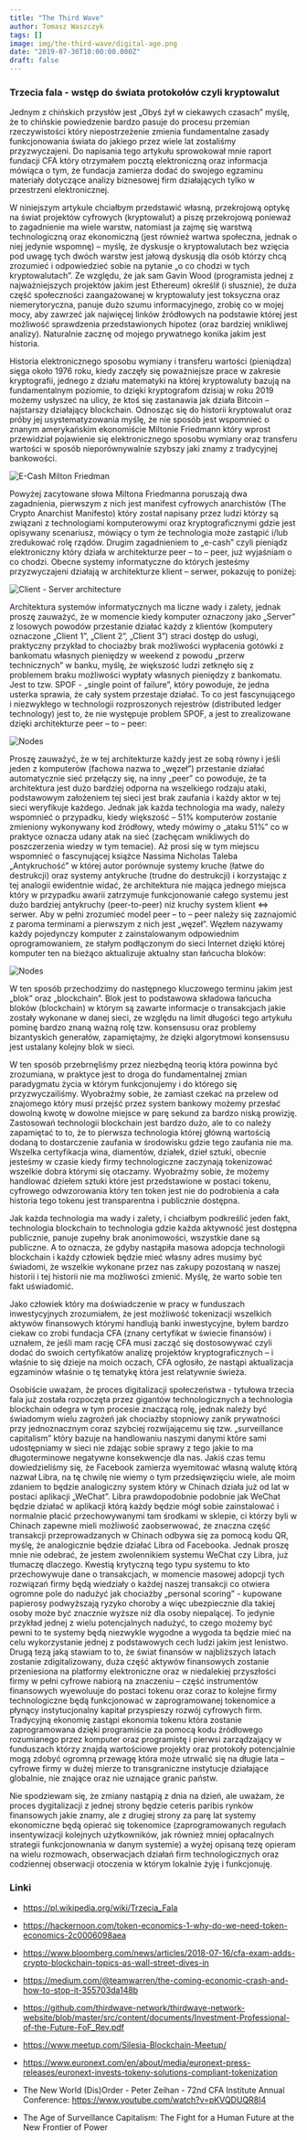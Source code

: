 ```yaml
---
title: "The Third Wave"
author: Tomasz Waszczyk
tags: []
image: img/the-third-wave/digital-age.png
date: "2019-07-30T10:00:00.000Z"
draft: false
---
```


### Trzecia fala - wstęp do świata protokołów czyli kryptowalut

Jednym z chińskich przysłów jest „Obyś żył w ciekawych czasach” myślę, że to chińskie powiedzenie bardzo pasuje do procesu przemian rzeczywistości który niepostrzeżenie zmienia fundamentalne zasady funkcjonowania świata do jakiego przez wiele lat zostaliśmy przyzwyczajeni. Do napisania tego artykułu sprowokował mnie raport fundacji CFA który otrzymałem pocztą elektroniczną oraz informacja mówiąca o tym, że fundacja zamierza dodać do swojego egzaminu materiały dotyczące analizy biznesowej firm działających tylko w przestrzeni elektronicznej.  

W niniejszym artykule chciałbym przedstawić własną, przekrojową optykę na świat projektów cyfrowych (kryptowalut) a piszę przekrojową ponieważ to zagadnienie ma wiele warstw, natomiast ja zajmę się warstwą technologiczną oraz ekonomiczną (jest również wartwa społeczna, jednak o niej jedynie wspomnę) – myślę, że dyskusje o kryptowalutach bez wzięcia pod uwagę tych dwóch warstw jest jałową dyskusją dla osób którzy chcą zrozumieć i odpowiedzieć sobie na pytanie „o co chodzi w tych kryptowalutach”. Ze względu, że jak sam Gavin Wood (programista jednej z najważniejszych projektów jakim jest Ethereum) określił (i słusznie), że duża część społeczności zaangażowanej w kryptowaluty jest toksyczna oraz niemerytoryczna, panuje dużo szumu informacyjnego, zrobię co w mojej mocy, aby zawrzeć jak najwięcej linków źródłowych na podstawie której jest możliwość sprawdzenia przedstawionych hipotez (oraz bardziej wnikliwej analizy). Naturalnie zacznę od mojego prywatnego konika jakim jest historia.

Historia elektronicznego sposobu wymiany i transferu wartości (pieniądza) sięga około 1976 roku, kiedy zaczęły się poważniejsze prace w zakresie kryptografii, jednego z działu matematyki na której kryptowaluty bazują na fundamentalnym poziomie, to dzięki kryptografom dzisiaj w roku 2019 możemy usłyszeć na ulicy, że ktoś się zastanawia jak działa Bitcoin – najstarszy działający blockchain. Odnosząc się do historii kryptowalut oraz próby jej usystematyzowania myślę, że nie sposób jest wspomnieć o znanym amerykańskim ekonomiście Miltonie Friedmann który wprost przewidział pojawienie się elektronicznego sposobu wymiany oraz transferu wartości w sposób nieporównywalnie szybszy jaki znamy z tradycyjnej bankowości.

![E-Cash Milton Friedman](./img/the-third-wave/ecash.png)

Powyżej zacytowane słowa Miltona Friedmanna poruszają dwa zagadnienia, pierwszym z nich jest manifest cyfrowych anarchistów (The Crypto Anarchist Manifesto) który został napisany przez ludzi którzy są związani z technologiami komputerowymi oraz kryptograficznymi gdzie jest opisywany scenariusz, mówiący o tym że technologia może zastąpić i/lub zredukować rolę rządów. Drugim zagadnieniem to „e-cash” czyli pieniądz elektroniczny który działa w architekturze peer – to – peer, już wyjaśniam o co chodzi. Obecne systemy informatyczne do których jesteśmy przyzwyczajeni działają w architekturze klient – serwer, pokazuję to poniżej:

![Client - Server architecture](./img/the-third-wave/client-server.png)

Architektura systemów informatycznych ma liczne wady i zalety, jednak proszę zauważyć, że w momencie kiedy komputer oznaczony jako „Server” z losowych powodów przestanie działać każdy z klientów (komputery oznaczone „Client 1”, „Client 2”, „Client 3”) straci dostęp do usługi, praktyczny przykład to chociażby brak możliwości wypłacenia gotówki z bankomatu własnych pieniędzy w weekend z powodu „przerw technicznych” w banku, myślę, że większość ludzi zetknęło się z problemem braku możliwości wypłaty własnych pieniędzy z bankomatu. Jest to tzw. SPOF - „single point of failure”, który powoduje, że jedna usterka sprawia, że cały system przestaje działać. To co jest fascynującego i niezwykłego w technologii rozproszonych rejestrów (distributed ledger technology) jest to, że nie występuje problem SPOF, a jest to zrealizowane dzięki architekturze peer – to – peer:

![Nodes](./img/the-third-wave/nodes.png)

Proszę zauważyć, że w tej architekturze każdy jest ze sobą równy i jeśli jeden z komputerów (fachowa nazwa to „węzeł”) przestanie działać automatycznie sieć przełączy się, na inny „peer” co powoduje, że ta architektura jest dużo bardziej odporna na wszelkiego rodzaju ataki, podstawowym założeniem tej sieci jest brak zaufania i każdy aktor w tej sieci weryfikuje każdego. Jednak jak każda technologia ma wady, należy wspomnieć o przypadku, kiedy większość – 51% komputerów zostanie zmieniony wykonywany kod źródłowy, wtedy mówimy o „ataku 51%” co w praktyce oznacza udany atak na sieć (zachęcam wnikliwych do poszczerzenia wiedzy w tym temacie).
Aż prosi się w tym miejscu wspomnieć o fascynującej książce Nassima Nicholas Taleba „Antykruchość” w której autor porównuje systemy kruche (łatwe do destrukcji) oraz systemy antykruche (trudne do destrukcji) i korzystając z tej analogii ewidentnie widać, że architektura nie mająca jednego miejsca który w przypadku awarii zatrzymuje funkcjonowanie całego systemu jest dużo bardziej antykruchy (peer-to-peer) niż kruchy system klient <=> serwer. Aby w pełni zrozumieć model peer – to – peer należy się zaznajomić z paroma terminami a pierwszym z nich jest „węzeł”.
Węzłem nazywamy każdy pojedynczy komputer z zainstalowanym odpowiednim oprogramowaniem, ze stałym podłączonym do sieci Internet dzięki której komputer ten na bieżąco aktualizuje aktualny stan łańcucha bloków:

![Nodes](./img/the-third-wave/blocks.png)

W ten sposób przechodzimy do następnego kluczowego terminu jakim jest „blok” oraz „blockchain”. Blok jest to podstawowa składowa łańcucha bloków (blockchain) w którym są zawarte informacje o transakcjach jakie zostały wykonane w danej sieci, ze względu na limit długości tego artykułu pominę bardzo znaną ważną rolę tzw. konsensusu oraz problemy bizantyskich generałów, zapamiętajmy, że dzięki algorytmowi konsensusu jest ustalany kolejny blok w sieci.

W ten sposób przebrnęliśmy przez niezbędną teorią która powinna być zrozumiana, w praktyce jest to droga do fundamentalnej zmian paradygmatu życia w którym funkcjonujemy i do którego się przyzwyczailiśmy. Wyobraźmy sobie, że zamiast czekać na przelew od znajomego który musi przejść przez system bankowy możemy przesłać dowolną kwotę w dowolne miejsce w parę sekund za bardzo niską prowizję. Zastosowań technologii blockchain jest bardzo dużo, ale to co należy zapamiętać to to, że to pierwsza technologia której główną wartością dodaną to dostarczenie zaufania w środowisku gdzie tego zaufania nie ma. Wszelka certyfikacja wina, diamentów, działek, dzieł sztuki, obecnie jesteśmy w czasie kiedy firmy technologiczne zaczynają tokenizować wszelkie dobra którymi się otaczamy. Wyobraźmy sobie, że możemy handlować dziełem sztuki które jest przedstawione w postaci tokenu, cyfrowego odwzorowania który ten token jest nie do podrobienia a cała historia tego tokenu jest transparentna i publicznie dostępna.

Jak każda technologia ma wady i zalety, i chciałbym podkreślić jeden fakt, technologia blockchain to technologia gdzie każda aktywność jest dostępna publicznie, panuje zupełny brak anonimowości, wszystkie dane są publiczne. A to oznacza, że gdyby nastąpiła masowa adopcja technologii blockchain i każdy człowiek będzie mieć własny adres musimy być świadomi, że wszelkie wykonane przez nas zakupy pozostaną w naszej historii i tej historii nie ma możliwości zmienić. Myślę, że warto sobie ten fakt uświadomić.

Jako człowiek który ma doświadczenie w pracy w funduszach inwestycyjnych zrozumiałem, że jest możliwość tokenizacji wszelkich aktywów finansowych którymi handlują banki inwestycyjne, byłem bardzo ciekaw co zrobi fundacja CFA (znany certyfikat w świecie finansów) i uznałem, że jeśli mam rację CFA musi zacząć się dostosowywać czyli dodać do swoich certyfikatów analizę projektów kryptograficznych – i właśnie to się dzieje na moich oczach, CFA ogłosiło, że nastąpi aktualizacja egzaminów właśnie o tę tematykę która jest relatywnie świeża.

Osobiście uważam, że proces digitalizacji społeczeństwa - tytułowa trzecia fala już została rozpoczęta przez gigantów technologicznych a technologia blockchain odegra w tym procesie znaczącą rolę, jednak należy być świadomym wielu zagrożeń jak chociażby stopniowy zanik prywatności przy jednoznacznym coraz szybciej rozwijającemu się tzw. „surveillance capitalism” który bazuje na handlowaniu naszymi danymi które sami udostępniamy w sieci nie zdając sobie sprawy z tego jakie to ma długoterminowe negatywne konsekwencje dla nas.
Jakiś czas temu dowiedzieliśmy się, że Facebook zamierza wyemitować własną walutę którą nazwał Libra, na tę chwilę nie wiemy o tym przedsięwzięciu wiele, ale moim zdaniem to będzie analogiczny system który w Chinach działa już od lat w postaci aplikacji „WeChat”. Libra prawdopodobnie podobnie jak WeChat będzie działać w aplikacji którą każdy będzie mógł sobie zainstalować i normalnie płacić przechowywanymi tam środkami w sklepie, ci którzy byli w Chinach zapewne mieli możliwość zaobserwować, że znaczna część transakcji przeprowadzanych w Chinach odbywa się za pomocą kodu QR, myślę, że analogicznie będzie działać Libra od Facebooka. Jednak proszę mnie nie odebrać, że jestem zwolennikiem systemu WeChat czy Libra, już tłumaczę dlaczego. Kwestią krytyczną tego typu systemu to kto przechowywuje dane o transakcjach, w momencie masowej adopcji tych rozwiązań firmy będą wiedziały o każdej naszej transakcji co otwiera ogromne pole do nadużyć jak chociażby „personal scoring” - kupowane papierosy podwyższają ryzyko choroby a więc ubezpiecznie dla takiej osoby może być znacznie wyższe niż dla osoby niepalącej. To jedynie przykład jednej z wielu potencjalnych nadużyć, to czego możemy być pewni to te systemy będą niezwykle wygodne a wygoda ta będzie mieć na celu wykorzystanie jednej z podstawowych cech ludzi jakim jest lenistwo.
Drugą tezą jaką stawiam to to, że świat finansów w najbliższych latach zostanie zdigitalizowany, duża część aktywów finansowych zostanie przeniesiona na platformy elektroniczne oraz w niedalekiej przyszłości firmy w pełni cyfrowe nabiorą na znaczeniu – część instrumentów finansowych wyewoluuje do postaci tokenu oraz coraz to kolejne firmy technologiczne będą funkcjonować w zaprogramowanej tokenomice a płynący instytucjonalny kapitał przyspieszy rozwój cyfrowych firm. Tradycyjną ekonomię zastąpi ekonomia tokenu która zostanie zaprogramowana dzięki programiście za pomocą kodu źródłowego rozumianego przez komputer oraz programistę i pierwsi zarządzający w funduszach którzy znajdą wartościowe projekty oraz protokoły potencjalnie mogą zdobyć ogromną przewagę która może utrwalić się na długie lata – cyfrowe firmy w dużej mierze to transgraniczne instytucje działające globalnie, nie znające oraz nie uznające granic państw.

Nie spodziewam się, że zmiany nastąpią z dnia na dzień, ale uważam, że proces dygitalizacji z jednej strony będzie ceteris paribis rynków finansowych jakie znamy, ale z drugiej strony  za parę lat systemy ekonomiczne będą opierać się tokenomice (zaprogramowanych regułach insentywizacji kolejnych użytkowników, jak również mniej opłacalnych strategii funkcjonownania w danym systemie) a wyżej opisaną tezę opieram na wielu rozmowach, obserwacjach działań firm technologicznych oraz codziennej obserwacji otoczenia w którym lokalnie żyję i funkcjonuję.

### Linki

* <https://pl.wikipedia.org/wiki/Trzecia_Fala>

* <https://hackernoon.com/token-economics-1-why-do-we-need-token-economics-2c0006098aea>

* <https://www.bloomberg.com/news/articles/2018-07-16/cfa-exam-adds-crypto-blockchain-topics-as-wall-street-dives-in>

* <https://medium.com/@teamwarren/the-coming-economic-crash-and-how-to-stop-it-355703da148b>

* <https://github.com/thirdwave-network/thirdwave-network-website/blob/master/src/content/documents/Investment-Professional-of-the-Future-FoF_Rev.pdf>

* <https://www.meetup.com/Silesia-Blockchain-Meetup/>

* https://www.euronext.com/en/about/media/euronext-press-releases/euronext-invests-tokeny-solutions-compliant-tokenization

* The New World (Dis)Order - Peter Zeihan - 72nd CFA Institute Annual Conference:
 <https://www.youtube.com/watch?v=pKVQDUQR8I4>

* The Age of Surveillance Capitalism: The Fight for a Human Future at the New Frontier of Power
